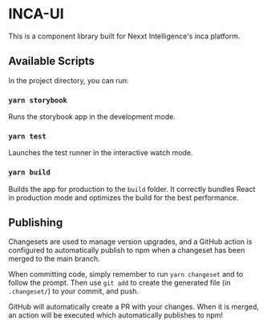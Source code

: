 # INCA-UI

This is a component library built for Nexxt Intelligence's inca platform.

## Available Scripts

In the project directory, you can run:

### `yarn storybook`

Runs the storybook app in the development mode.

### `yarn test`

Launches the test runner in the interactive watch mode.

### `yarn build`

Builds the app for production to the `build` folder.
It correctly bundles React in production mode and optimizes the build for the best performance.

## Publishing

Changesets are used to manage version upgrades, and a GitHub action is configured to automatically publish to npm when a changeset has been merged to the main branch.

When committing code, simply remember to run `yarn changeset` and to follow the prompt. Then use `git add` to create the generated file (in `.changeset/`) to your commit, and push.

GitHub will automatically create a PR with your changes. When it is merged, an action will be executed which automatically publishes to npm!
